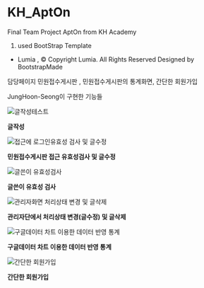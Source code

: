 # KH_AptOn
Final Team Project AptOn from KH Academy

1. used BootStrap Template
- Lumia , © Copyright Lumia. All Rights Reserved Designed by BootstrapMade

담당페이지 민원접수게시판 , 민원접수게시판의 통계화면, 간단한 회원가입

JungHoon-Seong이 구현한 기능들

![글작성테스트](https://user-images.githubusercontent.com/89732566/146748239-7d18a1e0-d01d-4a77-94ef-6fb22b854da0.gif)


**글작성**

![접근에 로그인유효성 검사 및 글수정](https://user-images.githubusercontent.com/89732566/146748262-29facd8d-f046-4934-b5b4-aaa4e2728344.gif)


**민원접수게시판 접근 유효성검사 및 글수정**


![글쓴이 유효성검사](https://user-images.githubusercontent.com/89732566/146748292-a9504d34-ee5a-4a06-bc6d-552ce72fff24.gif)

**글쓴이 유효성 검사**

![관리자화면 처리상태 변경 및 글삭제](https://user-images.githubusercontent.com/89732566/146748358-352cface-e71f-42e9-92d5-2137b3e97195.gif)

**관리자단에서 처리상태 변경(글수정) 및 글삭제**

![구글데이터 차트 이용한 데이터 반영 통계](https://user-images.githubusercontent.com/89732566/146748424-ed0d78fe-dc43-4ee8-b219-d37928601135.gif)

**구글데이터 차트 이용한 데이터 반영 통계**


![간단한 회원가입](https://user-images.githubusercontent.com/89732566/146748468-790ef750-0a6a-473c-9f18-26b9275a6021.gif)

**간단한 회원가입**



